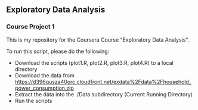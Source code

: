 ## Exploratory Data Analysis

### Course Project 1

This is my repository for the Coursera Course "Exploratory Data Analysis".

To run this script, please do the following:

* Download the scripts (plot1.R, plot2.R, plot3.R, plot4.R) to a local directory
* Download the data from https://d396qusza40orc.cloudfront.net/exdata%2Fdata%2Fhousehold_power_consumption.zip
* Extract the data into the ./Data subdirectory (Current Running Directory) 
* Run the scripts
